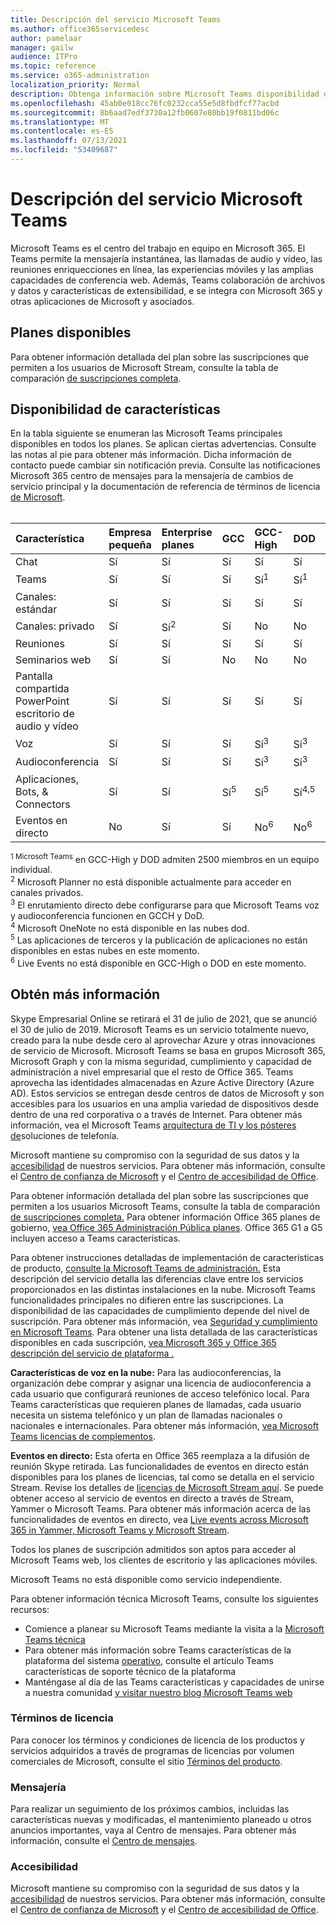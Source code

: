 ```yaml
---
title: Descripción del servicio Microsoft Teams
ms.author: office365servicedesc
author: pamelaar
manager: gailw
audience: ITPro
ms.topic: reference
ms.service: o365-administration
localization_priority: Normal
description: Obtenga información sobre Microsoft Teams disponibilidad de características y servicios en Microsoft 365 y Office 365 planes.
ms.openlocfilehash: 45ab0e018cc76fc0232cca55e5d8fbdfcf77acbd
ms.sourcegitcommit: 8b6aad7edf3730a12fb0607e80bb19f0811bd06c
ms.translationtype: MT
ms.contentlocale: es-ES
ms.lasthandoff: 07/13/2021
ms.locfileid: "53409687"
---
```

# <a name="microsoft-teams-service-description"></a>Descripción del servicio Microsoft Teams

Microsoft Teams es el centro del trabajo en equipo en Microsoft 365. El Teams permite la mensajería instantánea, las llamadas de audio y vídeo, las reuniones enriquecciones en línea, las experiencias móviles y las amplias capacidades de conferencia web. Además, Teams colaboración de archivos y datos y características de extensibilidad, e se integra con Microsoft 365 y otras aplicaciones de Microsoft y asociados.

## <a name="available-plans"></a>Planes disponibles

Para obtener información detallada del plan sobre las suscripciones que permiten a los usuarios de Microsoft Stream, consulte la tabla de comparación [de suscripciones completa](https://go.microsoft.com/fwlink/?linkid=2139145).

## <a name="feature-availability"></a>Disponibilidad de características

En la tabla siguiente se enumeran las Microsoft Teams principales disponibles en todos los planes. Se aplican ciertas advertencias. Consulte las notas al pie para obtener más información. Dicha información de contacto puede cambiar sin notificación previa. Consulte las notificaciones Microsoft 365 centro de mensajes para la mensajería de cambios de servicio principal y la documentación de referencia de términos de licencia [de Microsoft](https://www.microsoft.com/licensing/product-licensing/products).<br><br>

| Característica | Empresa pequeña | Enterprise planes | GCC | GCC- High | DOD | Educación |
|:-----|:-----|:-----|:-----|:-----|:-----|:-----|
|Chat |Sí |Sí |Sí |Sí |Sí |Sí |
|Teams |Sí|Sí|Sí|Sí<sup>1</sup> |Sí<sup>1</sup> |Sí |
|Canales: estándar |Sí |Sí |Sí |Sí |Sí |Sí |
|Canales: privado |Sí |Sí<sup>2</sup> |Sí|No |No|Sí |
|Reuniones |Sí |Sí |Sí |Sí |Sí |Sí |
|Seminarios web |Sí |Sí |No |No |No |Sí |
|Pantalla compartida PowerPoint escritorio de audio y vídeo|Sí |Sí |Sí |Sí |Sí |Sí |
|Voz |Sí |Sí |Sí |Sí<sup>3</sup> |Sí<sup>3</sup> |Sí |
|Audioconferencia |Sí |Sí |Sí |Sí<sup>3</sup> |Sí<sup>3</sup> |Sí |
|Aplicaciones, Bots, & Connectors |Sí |Sí |Sí<sup>5</sup> |Sí<sup>5</sup> |Sí<sup>4,5</sup> |Sí |
|Eventos en directo |No |Sí |Sí |No<sup>6</sup> |No<sup>6</sup> |Sí |

<sup>1 Microsoft Teams</sup> en GCC-High y DOD admiten 2500 miembros en un equipo individual.<br/>
<sup>2</sup> Microsoft Planner no está disponible actualmente para acceder en canales privados.<br/>
<sup>3</sup> El enrutamiento directo debe configurarse para que Microsoft Teams voz y audioconferencia funcionen en GCCH y DoD.<br/>
<sup>4</sup> Microsoft OneNote no está disponible en las nubes dod.<br/>
<sup>5</sup> Las aplicaciones de terceros y la publicación de aplicaciones no están disponibles en estas nubes en este momento.<br/>
<sup>6</sup> Live Events no está disponible en GCC-High o DOD en este momento.<br/>

## <a name="learn-more"></a>Obtén más información

Skype Empresarial Online se retirará el 31 de julio de [](https://techcommunity.microsoft.com/t5/Microsoft-Teams-Blog/Skype-for-Business-Online-to-Be-Retired-in-2021/ba-p/777833) 2021, que se anunció el 30 de julio de 2019. Microsoft Teams es un servicio totalmente nuevo, creado para la nube desde cero al aprovechar Azure y otras innovaciones de servicio de Microsoft. Microsoft Teams se basa en grupos Microsoft 365, Microsoft Graph y con la misma seguridad, cumplimiento y capacidad de administración a nivel empresarial que el resto de Office 365. Teams aprovecha las identidades almacenadas en Azure Active Directory (Azure AD). Estos servicios se entregan desde centros de datos de Microsoft y son accesibles para los usuarios en una amplia variedad de dispositivos desde dentro de una red corporativa o a través de Internet. Para obtener más información, vea el Microsoft Teams [arquitectura de TI y los pósteres de](/microsoftteams/teams-architecture-solutions-posters)soluciones de telefonía.

Microsoft mantiene su compromiso con la seguridad de sus datos y la [accesibilidad](https://www.microsoft.com/trust-center/compliance/accessibility) de nuestros servicios. Para obtener más información, consulte el [Centro de confianza de Microsoft](https://www.microsoft.com/trust-center) y el [Centro de accesibilidad de Office](https://support.office.com/article/Office-Accessibility-Center-Resources-for-people-with-disabilities-ecab0fcf-d143-4fe8-a2ff-6cd596bddc6d).

Para obtener información detallada del plan sobre las suscripciones que permiten a los usuarios Microsoft Teams, consulte la tabla de comparación [de suscripciones completa.](https://go.microsoft.com/fwlink/?linkid=2139145) Para obtener información Office 365 planes de gobierno, [vea Office 365 Administración Pública planes](https://www.microsoft.com/microsoft-365/government/compare-office-365-government-plans). Office 365 G1 a G5 incluyen acceso a Teams características.

Para obtener instrucciones detalladas de implementación de características de producto, [consulte la Microsoft Teams de administración.](/MicrosoftTeams) Esta descripción del servicio detalla las diferencias clave entre los servicios proporcionados en las distintas instalaciones en la nube. Microsoft Teams funcionalidades principales no difieren entre las suscripciones. La disponibilidad de las capacidades de cumplimiento depende del nivel de suscripción. Para obtener más información, vea [Seguridad y cumplimiento en Microsoft Teams](/microsoftteams/security-compliance-overview). Para obtener una lista detallada de las características disponibles en cada suscripción, [vea Microsoft 365 y Office 365 descripción del servicio de plataforma .](/office365/servicedescriptions/office-365-platform-service-description/office-365-platform-service-description)

**Características de voz en la nube:** Para las audioconferencias, la organización debe comprar y asignar una licencia de audioconferencia a cada usuario que configurará reuniones de acceso telefónico local. Para Teams características que requieren planes de llamadas, cada usuario necesita un sistema telefónico y un plan de llamadas nacionales o nacionales e internacionales. Para obtener más información, [vea Microsoft Teams licencias de complementos](/microsoftteams/teams-add-on-licensing/microsoft-teams-add-on-licensing).

**Eventos en directo:** Esta oferta en Office 365 reemplaza a la difusión de reunión Skype retirada. Las funcionalidades de eventos en directo están disponibles para los planes de licencias, tal como se detalla en el servicio Stream. Revise los detalles de [licencias de Microsoft Stream aquí](/stream/license-overview). Se puede obtener acceso al servicio de eventos en directo a través de Stream, Yammer o Microsoft Teams. Para obtener más información acerca de las funcionalidades de eventos en directo, vea [Live events across Microsoft 365 in Yammer, Microsoft Teams y Microsoft Stream](/stream/live-event-m365).

Todos los planes de suscripción admitidos son aptos para acceder al Microsoft Teams web, los clientes de escritorio y las aplicaciones móviles.

Microsoft Teams no está disponible como servicio independiente.

Para obtener información técnica Microsoft Teams, consulte los siguientes recursos:

- Comience a planear su Microsoft Teams mediante la visita a la [Microsoft Teams técnica](https://aka.ms/SuccessWithTeams)
- Para obtener más información sobre Teams características de la plataforma del sistema [operativo,](https://aka.ms/teamsfeaturesbyplatform) consulte el artículo Teams características de soporte técnico de la plataforma
- Manténgase al día de las Teams características y capacidades de unirse a nuestra comunidad [y visitar nuestro blog Microsoft Teams web](https://aka.ms/TeamsBlog)

### <a name="licensing-terms"></a>Términos de licencia

Para conocer los términos y condiciones de licencia de los productos y servicios adquiridos a través de programas de licencias por volumen comerciales de Microsoft, consulte el sitio [Términos del producto](https://www.microsoft.com/licensing/terms/).

### <a name="messaging"></a>Mensajería 

Para realizar un seguimiento de los próximos cambios, incluidas las características nuevas y modificadas, el mantenimiento planeado u otros anuncios importantes, vaya al Centro de mensajes. Para obtener más información, consulte el [Centro de mensajes](/microsoft-365/admin/manage/message-center).

### <a name="accessibility"></a>Accesibilidad

Microsoft mantiene su compromiso con la seguridad de sus datos y la [accesibilidad](https://www.microsoft.com/trust-center/compliance/accessibility) de nuestros servicios. Para obtener más información, consulte el [Centro de confianza de Microsoft](https://www.microsoft.com/trust-center) y el [Centro de accesibilidad de Office](https://support.office.com/article/ecab0fcf-d143-4fe8-a2ff-6cd596bddc6d).

